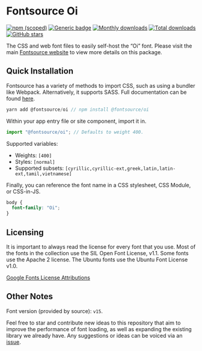 # Fontsource Oi

[![npm (scoped)](https://img.shields.io/npm/v/@fontsource/oi?color=brightgreen)](https://www.npmjs.com/package/@fontsource/oi) [![Generic badge](https://img.shields.io/badge/fontsource-passing-brightgreen)](https://github.com/fontsource/fontsource) [![Monthly downloads](https://badgen.net/npm/dm/@fontsource/oi)](https://github.com/fontsource/fontsource) [![Total downloads](https://badgen.net/npm/dt/@fontsource/oi)](https://github.com/fontsource/fontsource) [![GitHub stars](https://img.shields.io/github/stars/fontsource/fontsource.svg?style=social&label=Star)](https://github.com/fontsource/fontsource/stargazers)

The CSS and web font files to easily self-host the “Oi” font. Please visit the main [Fontsource website](https://fontsource.org/fonts/oi) to view more details on this package.

## Quick Installation

Fontsource has a variety of methods to import CSS, such as using a bundler like Webpack. Alternatively, it supports SASS. Full documentation can be found [here](https://fontsource.org/docs/introduction).

```javascript
yarn add @fontsource/oi // npm install @fontsource/oi
```

Within your app entry file or site component, import it in.

```javascript
import "@fontsource/oi"; // Defaults to weight 400.
```

Supported variables:

- Weights: `[400]`
- Styles: `[normal]`
- Supported subsets: `[cyrillic,cyrillic-ext,greek,latin,latin-ext,tamil,vietnamese]`

Finally, you can reference the font name in a CSS stylesheet, CSS Module, or CSS-in-JS.

```css
body {
  font-family: "Oi";
}
```

## Licensing

It is important to always read the license for every font that you use.
Most of the fonts in the collection use the SIL Open Font License, v1.1. Some fonts use the Apache 2 license. The Ubuntu fonts use the Ubuntu Font License v1.0.

[Google Fonts License Attributions](https://fonts.google.com/attribution)

## Other Notes

Font version (provided by source): `v15`.

Feel free to star and contribute new ideas to this repository that aim to improve the performance of font loading, as well as expanding the existing library we already have. Any suggestions or ideas can be voiced via an [issue](https://github.com/fontsource/fontsource/issues).
